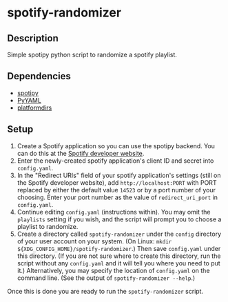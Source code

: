 # spotify-randomizer

## Description
Simple spotipy python script to randomize a spotify playlist.

## Dependencies
* [spotipy](https://pypi.org/project/spotipy/)
* [PyYAML](https://pypi.org/project/PyYAML/)
* [platformdirs](https://pypi.org/project/platformdirs/)

## Setup
1. Create a Spotify application so you can use the spotipy backend.
You can do this at the [Spotify developer website](https://developer.spotify.com/dashboard).
1. Enter the newly-created spotify application's client ID and secret into `config.yaml`.
1. In the "Redirect URIs" field of your spotify application's settings
(still on the Spotify developer website),
add `http://localhost:PORT` with PORT replaced by either the default value `14523` or by a port number of your choosing.
Enter your port number as the value of `redirect_uri_port` in `config.yaml`.
1. Continue editing `config.yaml` (instructions within).
You may omit the `playlists` setting if you wish,
and the script will prompt you to choose a playlist to randomize.
1. Create a directory called `spotify-randomizer` under the `config` directory of your user account on your system.
(On Linux: `mkdir ${XDG_CONFIG_HOME}/spotify-randomizer`.)
Then save `config.yaml` under this directory.
(If you are not sure where to create this directory, run the script without any `config.yaml` and it will tell you where you need to put it.)
Alternatively, you may specify the location of `config.yaml` on the command line.
(See the output of `spotify-randomizer --help`.)

Once this is done you are ready to run the `spotify-randomizer` script.
